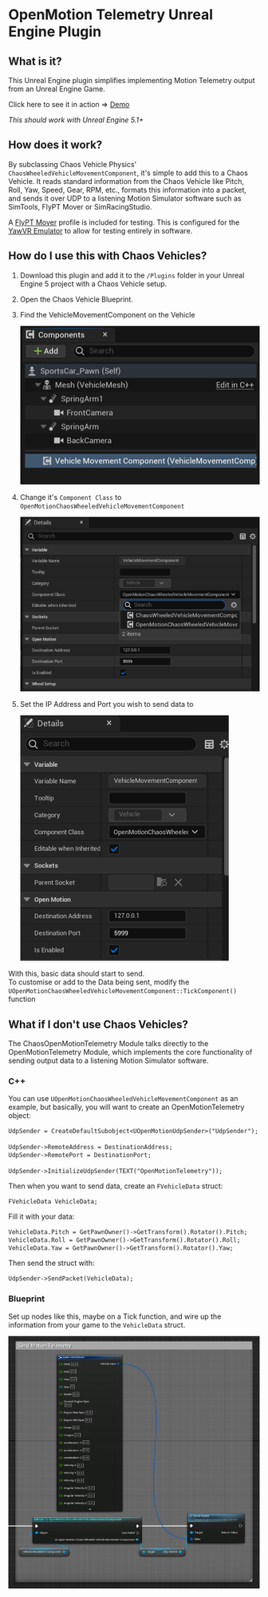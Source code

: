 # OpenMotion Telemetry Unreal Engine Plugin

## What is it?
This Unreal Engine plugin simplifies implementing Motion Telemetry output from an Unreal Engine Game.  

Click here to see it in action => [Demo](Web/OpenMotionUnrealTest.gif)

_This should work with Unreal Engine 5.1+_
## How does it work?
By subclassing Chaos Vehicle Physics' `ChaosWheeledVehicleMovementComponent`, it's simple to add this to a Chaos Vehicle. It reads standard information from the Chaos Vehicle like Pitch, Roll, Yaw, Speed, Gear, RPM, etc., formats this information into a packet, and sends it over UDP to a listening Motion Simulator software such as SimTools, FlyPT Mover or SimRacingStudio.

A [FlyPT Mover](https://www.flyptmover.com) profile is included for testing. This is configured for the [YawVR Emulator](https://yaw.one/emulator/winbuild.zip) to allow for testing entirely in software.

## How do I use this with Chaos Vehicles?
1. Download this plugin and add it to the `/Plugins` folder in your Unreal Engine 5 project with a Chaos Vehicle setup.
2. Open the Chaos Vehicle Blueprint.
3. Find the VehicleMovementComponent on the Vehicle

    ![VehicleMovementComponent](Web/1.png)

4. Change it's `Component Class` to `OpenMotionChaosWheeledVehicleMovementComponent`

    ![Component Class](Web/3.png)

5. Set the IP Address and Port you wish to send data to

    ![IP and Port](Web/4.png)

With this, basic data should start to send.  
To customise or add to the Data being sent, modify the `UOpenMotionChaosWheeledVehicleMovementComponent::TickComponent()` function

## What if I don't use Chaos Vehicles?
The ChaosOpenMotionTelemetry Module talks directly to the OpenMotionTelemetry Module, which implements the core functionality of sending output data to a listening Motion Simulator software.

### C++
You can use `UOpenMotionChaosWheeledVehicleMovementComponent` as an example, but basically, you will want to create an OpenMotionTelemetry object:

	UdpSender = CreateDefaultSubobject<UOpenMotionUdpSender>("UdpSender");

	UdpSender->RemoteAddress = DestinationAddress;
	UdpSender->RemotePort = DestinationPort;

	UdpSender->InitializeUdpSender(TEXT("OpenMotionTelemetry"));

Then when you want to send data, create an `FVehicleData` struct:

	FVehicleData VehicleData;

Fill it with your data:

    VehicleData.Pitch = GetPawnOwner()->GetTransform().Rotator().Pitch;
    VehicleData.Roll = GetPawnOwner()->GetTransform().Rotator().Roll;
    VehicleData.Yaw = GetPawnOwner()->GetTransform().Rotator().Yaw;

Then send the struct with:

	UdpSender->SendPacket(VehicleData);

### Blueprint
Set up nodes like this, maybe on a Tick function, and wire up the information from your game to the `VehicleData` struct.

![Blueprint](Web/5.png)

